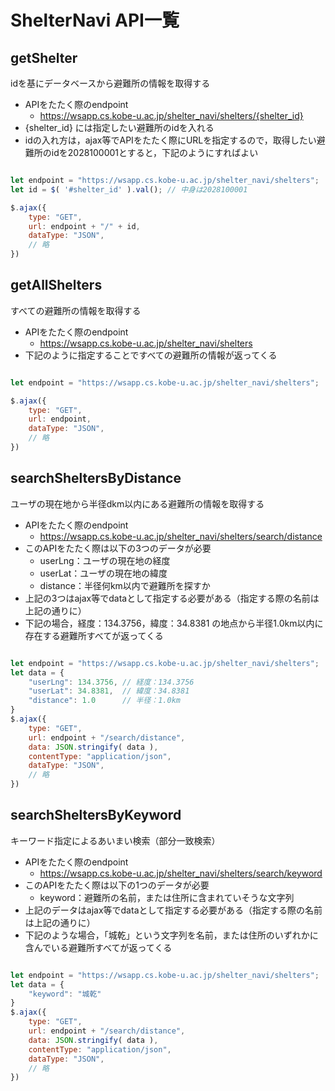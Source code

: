 # ShelterNavi API一覧
## getShelter
idを基にデータベースから避難所の情報を取得する
- APIをたたく際のendpoint
    - https://wsapp.cs.kobe-u.ac.jp/shelter_navi/shelters/{shelter_id}
- {shelter_id} には指定したい避難所のidを入れる
- idの入れ方は，ajax等でAPIをたたく際にURLを指定するので，取得したい避難所のidを2028100001とすると，下記のようにすればよい

```js:shelterNavi.js

let endpoint = "https://wsapp.cs.kobe-u.ac.jp/shelter_navi/shelters";
let id = $( '#shelter_id' ).val(); // 中身は2028100001

$.ajax({
    type: "GET",
    url: endpoint + "/" + id,
    dataType: "JSON",
    // 略
})

```

## getAllShelters
すべての避難所の情報を取得する
- APIをたたく際のendpoint
    - https://wsapp.cs.kobe-u.ac.jp/shelter_navi/shelters
- 下記のように指定することですべての避難所の情報が返ってくる

```js:shelterNavi.js

let endpoint = "https://wsapp.cs.kobe-u.ac.jp/shelter_navi/shelters";

$.ajax({
    type: "GET",
    url: endpoint,
    dataType: "JSON",
    // 略
})

```

## searchSheltersByDistance
ユーザの現在地から半径dkm以内にある避難所の情報を取得する
- APIをたたく際のendpoint
    - https://wsapp.cs.kobe-u.ac.jp/shelter_navi/shelters/search/distance
- このAPIをたたく際は以下の3つのデータが必要
    - userLng：ユーザの現在地の経度
    - userLat：ユーザの現在地の緯度
    - distance：半径何km以内で避難所を探すか
- 上記の3つはajax等でdataとして指定する必要がある（指定する際の名前は上記の通りに）
- 下記の場合，経度：134.3756，緯度：34.8381 の地点から半径1.0km以内に存在する避難所すべてが返ってくる

```js:shelterNavi.js

let endpoint = "https://wsapp.cs.kobe-u.ac.jp/shelter_navi/shelters";
let data = {
    "userLng": 134.3756, // 経度：134.3756
    "userLat": 34.8381,  // 緯度：34.8381
    "distance": 1.0      // 半径：1.0km
}
$.ajax({
    type: "GET",
    url: endpoint + "/search/distance",
    data: JSON.stringify( data ),
    contentType: "application/json",
    dataType: "JSON",
    // 略
})

```

## searchSheltersByKeyword
キーワード指定によるあいまい検索（部分一致検索）
- APIをたたく際のendpoint
    - https://wsapp.cs.kobe-u.ac.jp/shelter_navi/shelters/search/keyword
- このAPIをたたく際は以下の1つのデータが必要
    - keyword：避難所の名前，または住所に含まれていそうな文字列
- 上記のデータはajax等でdataとして指定する必要がある（指定する際の名前は上記の通りに）
- 下記のような場合，「城乾」という文字列を名前，または住所のいずれかに含んでいる避難所すべてが返ってくる

```js:shelterNavi.js

let endpoint = "https://wsapp.cs.kobe-u.ac.jp/shelter_navi/shelters";
let data = {
    "keyword": "城乾"
}
$.ajax({
    type: "GET",
    url: endpoint + "/search/distance",
    data: JSON.stringify( data ),
    contentType: "application/json",
    dataType: "JSON",
    // 略
})

```